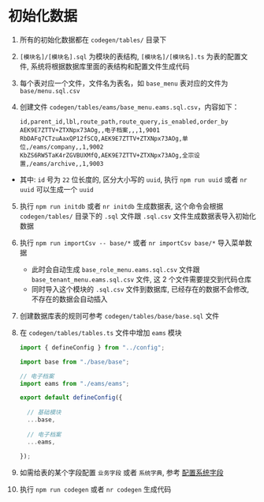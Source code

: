 # 初始化数据

1. 所有的初始化数据都在 `codegen/tables/` 目录下
2. `[模块名]/[模块名].sql` 为模块的表结构, `[模块名]/[模块名].ts` 为表的配置文件, 系统将根据数据库里面的表结构和配置文件生成代码
3. 每个表对应一个文件，文件名为表名，如 `base_menu` 表对应的文件为 `base/menu.sql.csv`
4. 创建文件 `codegen/tables/eams/base_menu.eams.sql.csv`，内容如下：
  
    ```csv
    id,parent_id,lbl,route_path,route_query,is_enabled,order_by
    AEK9E7ZTTV+ZTXNpx73AOg,,电子档案,,,1,9001
    RbDAFq7CTzuAaxQP12fSCQ,AEK9E7ZTTV+ZTXNpx73AOg,单位,/eams/company,,1,9002
    KbZS6RW5TaK4rZGVBUXMfQ,AEK9E7ZTTV+ZTXNpx73AOg,全宗设置,/eams/archive,,1,9003
    ```
  
  - 其中: `id` 号为 `22` 位长度的, 区分大小写的 `uuid`, 执行 `npm run uuid` 或者 `nr uuid` 可以生成一个 `uuid`
  
5. 执行 `npm run initdb` 或者 `nr initdb` 生成数据表, 这个命令会根据 `codegen/tables/` 目录下的 `.sql` 文件跟 `.sql.csv` 文件生成数据表导入初始化数据

6. 执行 `npm run importCsv -- base/*` 或者 `nr importCsv base/*` 导入菜单数据
    - 此时会自动生成 `base_role_menu.eams.sql.csv` 文件跟 `base_tenant_menu.eams.sql.csv` 文件, 这 2 个文件需要提交到代码仓库
    - 同时导入这个模块的 `.sql.csv` 文件到数据库, 已经存在的数据不会修改, 不存在的数据会自动插入

7. 创建数据库表的规则可参考 `codegen/tables/base/base.sql` 文件

8. 在 `codegen/tables/tables.ts` 文件中增加 `eams` 模块
    ```ts
    import { defineConfig } from "../config";

    import base from "./base/base";

    // 电子档案
    import eams from "./eams/eams";

    export default defineConfig({
      
      // 基础模块
      ...base,
      
      // 电子档案
      ...eams,
      
    });
    ```
9. 如需给表的某个字段配置 `业务字段` 或者 `系统字典`, 参考 [配置系统字段](./dict)
10. 执行 `npm run codegen` 或者 `nr codegen` 生成代码
